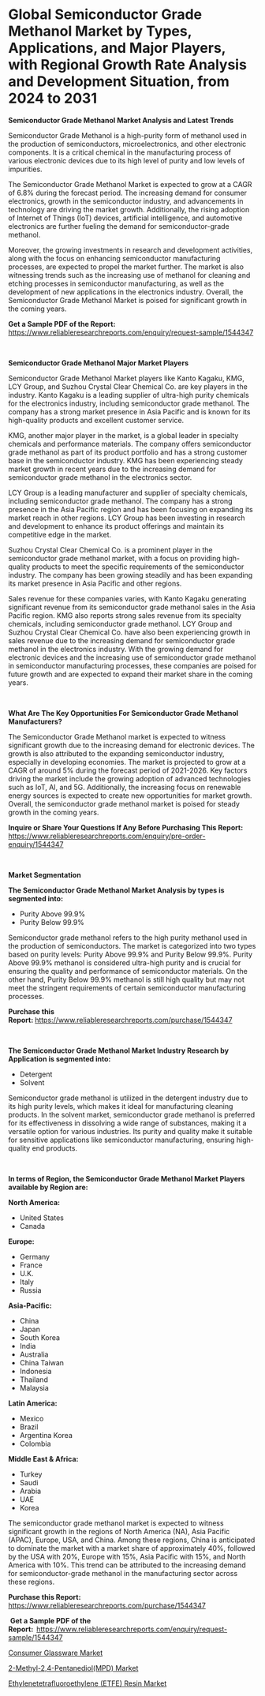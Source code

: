 <p><h1>Global Semiconductor Grade Methanol Market by Types, Applications, and Major Players, with Regional Growth Rate Analysis and Development Situation, from 2024 to 2031</h1></p><p><strong>Semiconductor Grade Methanol Market Analysis and Latest Trends</strong></p>
<p><p>Semiconductor Grade Methanol is a high-purity form of methanol used in the production of semiconductors, microelectronics, and other electronic components. It is a critical chemical in the manufacturing process of various electronic devices due to its high level of purity and low levels of impurities.</p><p>The Semiconductor Grade Methanol Market is expected to grow at a CAGR of 6.8% during the forecast period. The increasing demand for consumer electronics, growth in the semiconductor industry, and advancements in technology are driving the market growth. Additionally, the rising adoption of Internet of Things (IoT) devices, artificial intelligence, and automotive electronics are further fueling the demand for semiconductor-grade methanol.</p><p>Moreover, the growing investments in research and development activities, along with the focus on enhancing semiconductor manufacturing processes, are expected to propel the market further. The market is also witnessing trends such as the increasing use of methanol for cleaning and etching processes in semiconductor manufacturing, as well as the development of new applications in the electronics industry. Overall, the Semiconductor Grade Methanol Market is poised for significant growth in the coming years.</p></p>
<p><strong>Get a Sample PDF of the Report:&nbsp;</strong> <a href="https://www.reliableresearchreports.com/enquiry/request-sample/1544347">https://www.reliableresearchreports.com/enquiry/request-sample/1544347</a></p>
<p>&nbsp;</p>
<p><strong>Semiconductor Grade Methanol Major Market Players</strong></p>
<p><p>Semiconductor Grade Methanol Market players like Kanto Kagaku, KMG, LCY Group, and Suzhou Crystal Clear Chemical Co. are key players in the industry. Kanto Kagaku is a leading supplier of ultra-high purity chemicals for the electronics industry, including semiconductor grade methanol. The company has a strong market presence in Asia Pacific and is known for its high-quality products and excellent customer service. </p><p>KMG, another major player in the market, is a global leader in specialty chemicals and performance materials. The company offers semiconductor grade methanol as part of its product portfolio and has a strong customer base in the semiconductor industry. KMG has been experiencing steady market growth in recent years due to the increasing demand for semiconductor grade methanol in the electronics sector.</p><p>LCY Group is a leading manufacturer and supplier of specialty chemicals, including semiconductor grade methanol. The company has a strong presence in the Asia Pacific region and has been focusing on expanding its market reach in other regions. LCY Group has been investing in research and development to enhance its product offerings and maintain its competitive edge in the market.</p><p>Suzhou Crystal Clear Chemical Co. is a prominent player in the semiconductor grade methanol market, with a focus on providing high-quality products to meet the specific requirements of the semiconductor industry. The company has been growing steadily and has been expanding its market presence in Asia Pacific and other regions.</p><p>Sales revenue for these companies varies, with Kanto Kagaku generating significant revenue from its semiconductor grade methanol sales in the Asia Pacific region. KMG also reports strong sales revenue from its specialty chemicals, including semiconductor grade methanol. LCY Group and Suzhou Crystal Clear Chemical Co. have also been experiencing growth in sales revenue due to the increasing demand for semiconductor grade methanol in the electronics industry. With the growing demand for electronic devices and the increasing use of semiconductor grade methanol in semiconductor manufacturing processes, these companies are poised for future growth and are expected to expand their market share in the coming years.</p></p>
<p>&nbsp;</p>
<p><strong>What Are The Key Opportunities For Semiconductor Grade Methanol Manufacturers?</strong></p>
<p><p>The Semiconductor Grade Methanol market is expected to witness significant growth due to the increasing demand for electronic devices. The growth is also attributed to the expanding semiconductor industry, especially in developing economies. The market is projected to grow at a CAGR of around 5% during the forecast period of 2021-2026. Key factors driving the market include the growing adoption of advanced technologies such as IoT, AI, and 5G. Additionally, the increasing focus on renewable energy sources is expected to create new opportunities for market growth. Overall, the semiconductor grade methanol market is poised for steady growth in the coming years.</p></p>
<p><strong>Inquire or Share Your Questions If Any Before Purchasing This Report:</strong> <a href="https://www.reliableresearchreports.com/enquiry/pre-order-enquiry/1544347">https://www.reliableresearchreports.com/enquiry/pre-order-enquiry/1544347</a></p>
<p>&nbsp;</p>
<p><strong>Market Segmentation</strong></p>
<p><strong>The Semiconductor Grade Methanol Market Analysis by types is segmented into:</strong></p>
<p><ul><li>Purity Above 99.9%</li><li>Purity Below 99.9%</li></ul></p>
<p><p>Semiconductor grade methanol refers to the high purity methanol used in the production of semiconductors. The market is categorized into two types based on purity levels: Purity Above 99.9% and Purity Below 99.9%. Purity Above 99.9% methanol is considered ultra-high purity and is crucial for ensuring the quality and performance of semiconductor materials. On the other hand, Purity Below 99.9% methanol is still high quality but may not meet the stringent requirements of certain semiconductor manufacturing processes.</p></p>
<p><strong>Purchase this Report:&nbsp;</strong><a href="https://www.reliableresearchreports.com/purchase/1544347">https://www.reliableresearchreports.com/purchase/1544347</a></p>
<p>&nbsp;</p>
<p><strong>The Semiconductor Grade Methanol Market Industry Research by Application is segmented into:</strong></p>
<p><ul><li>Detergent</li><li>Solvent</li></ul></p>
<p><p>Semiconductor grade methanol is utilized in the detergent industry due to its high purity levels, which makes it ideal for manufacturing cleaning products. In the solvent market, semiconductor grade methanol is preferred for its effectiveness in dissolving a wide range of substances, making it a versatile option for various industries. Its purity and quality make it suitable for sensitive applications like semiconductor manufacturing, ensuring high-quality end products.</p></p>
<p>&nbsp;</p>
<p><strong>In terms of Region, the Semiconductor Grade Methanol Market Players available by Region are:</strong></p>
<p>
    <p> <strong> North America: </strong>
        <ul>
            <li>United States</li>
            <li>Canada</li>
        </ul>
        </p> 
    <p> <strong> Europe: </strong>
        <ul>
            <li>Germany</li>
            <li>France</li>
            <li>U.K.</li>
            <li>Italy</li>
            <li>Russia</li>
        </ul>
        </p> 
    <p> <strong> Asia-Pacific: </strong>
        <ul>
            <li>China</li>
            <li>Japan</li>
            <li>South Korea</li>
            <li>India</li>
            <li>Australia</li>
            <li>China Taiwan</li>
            <li>Indonesia</li>
            <li>Thailand</li>
            <li>Malaysia</li>
        </ul>
        </p> 
    <p> <strong> Latin America: </strong>
        <ul>
            <li>Mexico</li>
            <li>Brazil</li>
            <li>Argentina Korea</li>
            <li>Colombia</li>
        </ul>
        </p> 
    <p> <strong> Middle East & Africa: </strong>
        <ul>
            <li>Turkey</li>
            <li>Saudi</li>
            <li>Arabia</li>
            <li>UAE</li>
            <li>Korea</li>
        </ul>
    </p>
    </p>
<p><p>The semiconductor grade methanol market is expected to witness significant growth in the regions of North America (NA), Asia Pacific (APAC), Europe, USA, and China. Among these regions, China is anticipated to dominate the market with a market share of approximately 40%, followed by the USA with 20%, Europe with 15%, Asia Pacific with 15%, and North America with 10%. This trend can be attributed to the increasing demand for semiconductor-grade methanol in the manufacturing sector across these regions.</p></p>
<p><strong>Purchase this Report: </strong><a href="https://www.reliableresearchreports.com/purchase/1544347">https://www.reliableresearchreports.com/purchase/1544347</a></p>
<p>&nbsp;<strong>Get a Sample PDF of the Report:&nbsp;&nbsp;</strong><a href="https://www.reliableresearchreports.com/enquiry/request-sample/1544347">https://www.reliableresearchreports.com/enquiry/request-sample/1544347</a></p>
<p><strong></strong></p>
<p><p><a href="https://github.com/changoleonlaverguenzanoexiste/Market-Research-Report-List-2/blob/main/consumer-glassware-market.md">Consumer Glassware Market</a></p><p><a href="https://github.com/danielneavesallisons03mba/Market-Research-Report-List-1/blob/main/2-methyl-24-pentanediolmpd-market.md">2-Methyl-2,4-Pentanediol(MPD) Market</a></p><p><a href="https://github.com/dimitrishawkinswaynenp91rgz/Market-Research-Report-List-1/blob/main/ethylenetetrafluoroethylene-etfe-resin-market.md">Ethylenetetrafluoroethylene (ETFE) Resin Market</a></p></p>